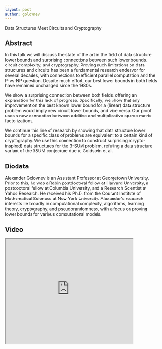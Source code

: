 ```yaml
---
layout: post
author: golovnev
---
```

Data Structures Meet Circuits and Cryptography

## Abstract
In this talk we will discuss the state of the art in the field of data structure lower bounds and surprising connections between such lower bounds, circuit complexity, and cryptography. Proving such limitations on data structures and circuits has been a fundamental research endeavor for several decades, with connections to efficient parallel computation and the P-vs-NP question. Despite much effort, our best lower bounds in both fields have remained unchanged since the 1980s.

We show a surprising connection between both fields, offering an explanation for this lack of progress. Specifically, we show that any improvement on the best known lower bound for a (linear) data structure problem would imply new circuit lower bounds, and vice versa. Our proof uses a new connection between additive and multiplicative sparse matrix factorizations.

We continue this line of research by showing that data structure lower bounds for a specific class of problems are equivalent to a certain kind of cryptography. We use this connection to construct surprising (crypto-inspired) data structures for the 3-SUM problem, refuting a data structure variant of the 3SUM conjecture due to Goldstein et al.

## Biodata
Alexander Golovnev is an Assistant Professor at Georgetown University. Prior to this, he was a Rabin postdoctoral fellow at Harvard University, a postdoctoral fellow at Columbia University, and a Research Scientist at Yahoo Research. He received his Ph.D. from the Courant Institute of Mathematical Sciences at New York University. Alexander's research interests lie broadly in computational complexity, algorithms, learning theory, cryptography, and pseudorandomness, with a focus on proving lower bounds for various computational models.

## Video
<iframe width="420" height="345" src=" https://www.youtube.com/embed/nkgqMUzRSuw&list=PL8VjsZ4j2I7owRi7uy3B04l97CHYviCqL&index=8&t=10s">
</iframe>
